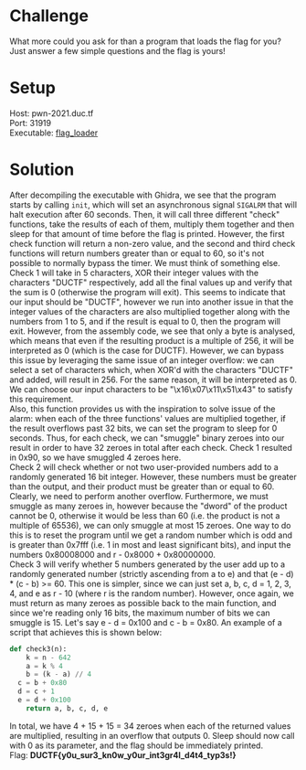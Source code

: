 # Challenge
What more could you ask for than a program that loads the flag for you? Just answer a few simple questions and the flag is yours!  
  
# Setup
Host: pwn-2021.duc.tf  
Port: 31919  
Executable: [flag_loader](flag_loader)  
  
# Solution
After decompiling the executable with Ghidra, we see that the program starts by calling `init`, which will set an asynchronous signal `SIGALRM` that will halt execution after 60 seconds. Then, it will call three different "check" functions, take the results of each of them, multiply them together and then sleep for that amount of time before the flag is printed. However, the first check function will return a non-zero value, and the second and third check functions will return numbers greater than or equal to 60, so it's not possible to normally bypass the timer. We must think of something else.    
Check 1 will take in 5 characters, XOR their integer values with the characters "DUCTF" respectively, add all the final values up and verify that the sum is 0 (otherwise the program will exit). This seems to indicate that our input should be "DUCTF", however we run into another issue in that the integer values of the characters are also multiplied together along with the numbers from 1 to 5, and if the result is equal to 0, then the program will exit. However, from the assembly code, we see that only a byte is analysed, which means that even if the resulting product is a multiple of 256, it will be interpreted as 0 (which is the case for DUCTF). However, we can bypass this issue by leveraging the same issue of an integer overflow: we can select a set of characters which, when XOR'd with the characters "DUCTF" and added, will result in 256. For the same reason, it will be interpreted as 0. We can choose our input characters to be "\x16\x07\x11\x51\x43" to satisfy this requirement.  
Also, this function provides us with the inspiration to solve issue of the alarm: when each of the three functions' values are multiplied together, if the result overflows past 32 bits, we can set the program to sleep for 0 seconds. Thus, for each check, we can "smuggle" binary zeroes into our result in order to have 32 zeroes in total after each check. Check 1 resulted in 0x90, so we have smuggled 4 zeroes here.  
Check 2 will check whether or not two user-provided numbers add to a randomly generated 16 bit integer. However, these numbers must be greater than the output, and their product must be greater than or equal to 60. Clearly, we need to perform another overflow. Furthermore, we must smuggle as many zeroes in, however because the "dword" of the product cannot be 0, otherwise it would be less than 60 (i.e. the product is not a multiple of 65536), we can only smuggle at most 15 zeroes. One way to do this is to reset the program until we get a random number which is odd and is greater than 0x7fff (i.e. 1 in most and least significant bits), and input the numbers 0x80008000 and r - 0x8000 + 0x80000000.  
Check 3 will verify whether 5 numbers generated by the user add up to a randomly generated number (strictly ascending from a to e) and that (e - d) * (c - b) >= 60. This one is simpler, since we can just set a, b, c, d = 1, 2, 3, 4, and e as r - 10 (where r is the random number). However, once again, we must return as many zeroes as possible back to the main function, and since we're reading only 16 bits, the maximum number of bits we can smuggle is 15. Let's say e - d = 0x100 and c - b = 0x80. An example of a script that achieves this is shown below:
```python
def check3(n):
	k = n - 642
	a = k % 4
	b = (k - a) // 4
  c = b + 0x80
  d = c + 1
  e = d + 0x100
	return a, b, c, d, e
 ```
In total, we have 4 + 15 + 15 = 34 zeroes when each of the returned values are multiplied, resulting in an overflow that outputs 0. Sleep should now call with 0 as its parameter, and the flag should be immediately printed.  
Flag: **DUCTF{y0u_sur3_kn0w_y0ur_int3gr4l_d4t4_typ3s!}**
